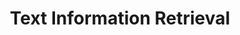 ---
title: "Text Information Retrieval"

categories: ['']

tags: ['Text', 'Information', 'Retrieval']

arwords: 'استرجاع المعلومات النصية'

arexps: []

enwords: ['Text Information Retrieval']

enexps: []

arlexicons: 'ر'

enlexicons: 'T'

authors: ['Ruqayya Roshdy']

translators: ['']

citations: 'مقدمة في حوسبة اللغة العربية'

sources: 'مركز الملك عبدالله بن عبدالعزيز الدولي لخدمة اللغة العربية'

slug: ""
---